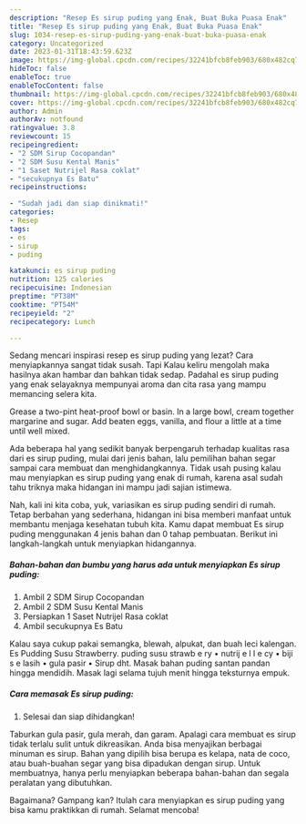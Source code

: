 ```yaml
---
description: "Resep Es sirup puding yang Enak, Buat Buka Puasa Enak"
title: "Resep Es sirup puding yang Enak, Buat Buka Puasa Enak"
slug: 1034-resep-es-sirup-puding-yang-enak-buat-buka-puasa-enak
category: Uncategorized
date: 2023-01-31T18:43:59.623Z
image: https://img-global.cpcdn.com/recipes/32241bfcb8feb903/680x482cq70/es-sirup-puding-foto-resep-utama.jpg
hideToc: false
enableToc: true
enableTocContent: false
thumbnail: https://img-global.cpcdn.com/recipes/32241bfcb8feb903/680x482cq70/es-sirup-puding-foto-resep-utama.jpg
cover: https://img-global.cpcdn.com/recipes/32241bfcb8feb903/680x482cq70/es-sirup-puding-foto-resep-utama.jpg
author: Admin
authorAv: notfound
ratingvalue: 3.8
reviewcount: 15
recipeingredient:
- "2 SDM Sirup Cocopandan"
- "2 SDM Susu Kental Manis"
- "1 Saset Nutrijel Rasa coklat"
- "secukupnya Es Batu"
recipeinstructions:

- "Sudah jadi dan siap dinikmati!"
categories:
- Resep
tags:
- es
- sirup
- puding

katakunci: es sirup puding 
nutrition: 125 calories
recipecuisine: Indonesian
preptime: "PT38M"
cooktime: "PT54M"
recipeyield: "2"
recipecategory: Lunch

---
```



Sedang mencari inspirasi resep es sirup puding yang lezat? Cara menyiapkannya sangat tidak susah. Tapi Kalau keliru mengolah maka hasilnya akan hambar dan bahkan tidak sedap. Padahal es sirup puding yang enak selayaknya mempunyai aroma dan cita rasa yang mampu memancing selera kita.


Grease a two-pint heat-proof bowl or basin. In a large bowl, cream together margarine and sugar. Add beaten eggs, vanilla, and flour a little at a time until well mixed.

Ada beberapa hal yang sedikit banyak berpengaruh terhadap kualitas rasa dari es sirup puding, mulai dari jenis bahan, lalu pemilihan bahan segar sampai cara membuat dan menghidangkannya. Tidak usah pusing kalau mau menyiapkan es sirup puding yang enak di rumah, karena asal sudah tahu triknya maka hidangan ini mampu jadi sajian istimewa.


Nah, kali ini kita coba, yuk, variasikan es sirup puding sendiri di rumah. Tetap berbahan yang sederhana, hidangan ini bisa memberi manfaat untuk membantu menjaga kesehatan tubuh kita. Kamu dapat membuat Es sirup puding menggunakan 4 jenis bahan dan 0 tahap pembuatan. Berikut ini langkah-langkah untuk menyiapkan hidangannya.

<!--inarticleads1-->

##### Bahan-bahan dan bumbu yang harus ada untuk menyiapkan Es sirup puding:

1. Ambil 2 SDM Sirup Cocopandan
1. Ambil 2 SDM Susu Kental Manis
1. Persiapkan 1 Saset Nutrijel Rasa coklat
1. Ambil secukupnya Es Batu


Kalau saya cukup pakai semangka, blewah, alpukat, dan buah leci kalengan. Es Pudding Susu Strawberry. puding susu strawb e ry • nutrij e l l e cy • biji s e lasih • gula pasir • Sirup dht. Masak bahan puding santan pandan hingga mendidih. Masak lagi selama tujuh menit hingga teksturnya empuk. 

<!--inarticleads2-->

##### Cara memasak Es sirup puding:


1. Selesai dan siap dihidangkan!

Taburkan gula pasir, gula merah, dan garam. Apalagi cara membuat es sirup tidak terlalu sulit untuk dikreasikan. Anda bisa menyajikan berbagai minuman es sirup. Bahan yang dipilih bisa berupa es kelapa, nata de coco, atau buah-buahan segar yang bisa dipadukan dengan sirup. Untuk membuatnya, hanya perlu menyiapkan beberapa bahan-bahan dan segala peralatan yang dibutuhkan. 

Bagaimana? Gampang kan? Itulah cara menyiapkan es sirup puding yang bisa kamu praktikkan di rumah. Selamat mencoba!
